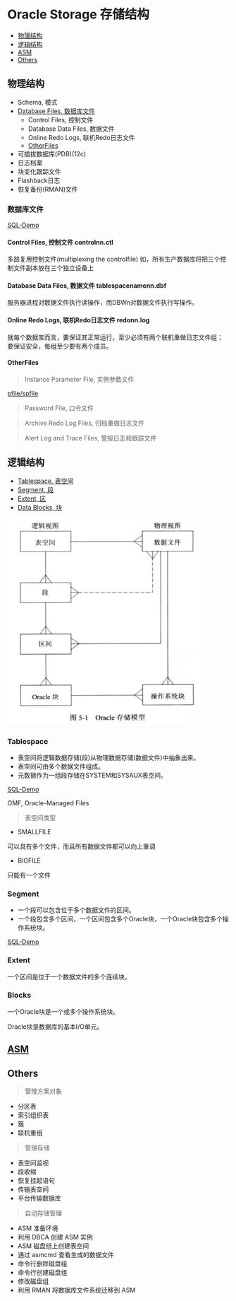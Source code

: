 # Oracle Storage 存储结构

- [物理结构](#物理结构)
- [逻辑结构](#逻辑结构)
- [ASM](#asm)
- [Others](#others)

## 物理结构

- Schema, 模式
- [Database Files, 数据库文件](#数据库文件)
  - Control Files, 控制文件
  - Database Data Files, 数据文件
  - Online Redo Logs, 联机Redo日志文件
  - [OtherFiles](#otherfiles)
- 可插拔数据库(PDB)(12c)
- 日志档案
- 块变化跟踪文件
- Flashback日志
- 恢复备份(RMAN)文件



### 数据库文件

[SQL-Demo](../../sql_demo/mgmt/arch_db_file.sql)

#### Control Files, 控制文件 controlnn.ctl

多路复用控制文件(multiplexing the controlfile)
如，所有生产数据库将把三个控制文件副本放在三个独立设备上

#### Database Data Files, 数据文件 tablespacenamenn.dbf

服务器进程对数据文件执行读操作，而DBWn对数据文件执行写操作。

#### Online Redo Logs, 联机Redo日志文件 redonn.log

就每个数据库而言，要保证其正常运行，至少必须有两个联机重做日志文件组；
要保证安全，每组至少要有两个成员。

#### OtherFiles

> Instance Parameter File, 实例参数文件

[pfile/spfile](../../Mgmt/Instance/Instance.md)

> Password File, 口令文件


> Archive Redo Log Files, 归档重做日志文件


> Alert Log and Trace Files, 警报日志和跟踪文件




## 逻辑结构

- [Tablespace, 表空间](#tablespace)
- [Segment, 段](#segement)
- [Extent, 区](#extent)
- [Data Blocks, 块](#blocks)

![Oracle存储模型](img/Oracle存储模型.png)

### Tablespace

- 表空间将逻辑数据存储(段)从物理数据存储(数据文件)中抽象出来。
- 表空间可由多个数据文件组成。
- 元数据作为一组段存储在SYSTEM和SYSAUX表空间。

[SQL-Demo](../../sql_demo/mgmt/arch_tablespace.sql)

OMF, Oracle-Managed Files

> 表空间类型

- SMALLFILE

可以具有多个文件，而且所有数据文件都可以向上重调

- BIGFILE

只能有一个文件

### Segment

- 一个段可以包含位于多个数据文件的区间。
- 一个段包含多个区间，一个区间包含多个Oracle块，一个Oracle块包含多个操作系统块。

[SQL-Demo](../../sql_demo/mgmt/arch_segment.sql)


### Extent

一个区间是位于一个数据文件的多个连续块。


### Blocks

一个Oracle块是一个或多个操作系统块。

Oracle块是数据库的基本I/O单元。


## [ASM](ASM/ASM.md)


## Others

> 管理方案对象

- 分区表
- 索引组织表
- 簇
- 联机重组

> 管理存储

- 表空间监视
- 段收缩
- 恢复挂起语句
- 传输表空间
- 平台传输数据库

> 自动存储管理

- ASM 准备环境
- 利用 DBCA 创建 ASM 实例
- ASM 磁盘组上创建表空间
- 通过 asmcmd 查看生成的数据文件
- 命令行删除磁盘组
- 命令行创建磁盘组
- 修改磁盘组
- 利用 RMAN 将数据库文件系统迁移到 ASM
